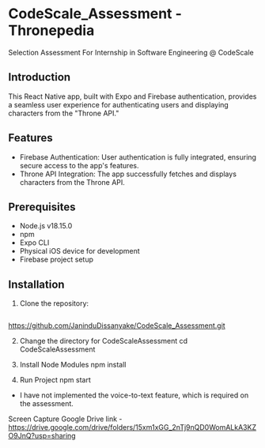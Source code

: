 # CodeScale_Assessment - Thronepedia

Selection Assessment For Internship in Software Engineering @ CodeScale

## Introduction

This React Native app, built with Expo and Firebase authentication, provides a seamless user experience for authenticating users and displaying characters from the "Throne API." 

## Features

 - Firebase Authentication: User authentication is fully integrated, ensuring secure access to the app's features.
 -  Throne API Integration: The app successfully fetches and displays characters from the Throne API.


## Prerequisites

- Node.js v18.15.0
- npm
- Expo CLI
- Physical iOS device for development
- Firebase project setup

## Installation

1. Clone the repository:
   ```bash
  https://github.com/JaninduDissanyake/CodeScale_Assessment.git

2. Change the directory for CodeScaleAssessment
  cd CodeScaleAssessment

3. Install Node Modules
  npm install

4. Run Project
  npm start

- I have not implemented the voice-to-text feature, which is required on the assessment.

Screen Capture Google Drive link - https://drive.google.com/drive/folders/15xm1xGG_2nTj9nQD0WomALkA3KZO9JnQ?usp=sharing
